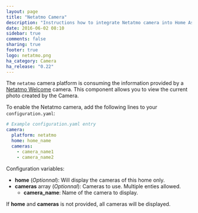 ```yaml
---
layout: page
title: "Netatmo Camera"
description: "Instructions how to integrate Netatmo camera into Home Assistant."
date: 2016-06-02 08:10
sidebar: true
comments: false
sharing: true
footer: true
logo: netatmo.png
ha_category: Camera
ha_release: "0.22"
---
```



The `netatmo` camera platform is consuming the information provided by a [Netatmo Welcome](https://www.netatmo.com) camera. This component allows you to view the current photo created by the Camera.

To enable the Netatmo camera, add the following lines to your `configuration.yaml`:

```yaml
# Example configuration.yaml entry
camera:
  platform: netatmo
  home: home_name
  cameras:
    - camera_name1
    - camera_name2
```

Configuration variables:

- **home** (*Optionnal*): Will display the cameras of this home only.
- **cameras** array (*Optionnal*): Cameras to use. Multiple enties allowed.
    - **camera_name**: Name of the camera to display.

If **home** and **cameras** is not provided, all cameras will be displayed.

